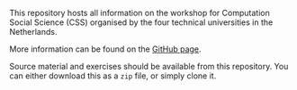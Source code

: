 This repository hosts all information on the workshop for Computation Social Science (CSS) organised by the four technical universities in the Netherlands.

More information can be found on the [GitHub page](https://vtraag.github.io/4TU-CSS/).

Source material and exercises should be available from this repository. You can either download this as a `zip` file, or simply clone it.